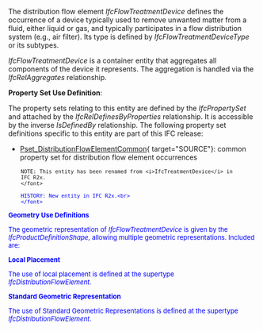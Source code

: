 ﻿The distribution flow element _IfcFlowTreatmentDevice_ defines the occurrence of a device typically used to remove unwanted matter from a fluid, either liquid or gas, and typically participates in a flow distribution system (e.g., air filter). Its type is defined by _IfcFlowTreatmentDeviceType_ or its subtypes.

_IfcFlowTreatmentDevice_ is a container entity that aggregates all components of the device it represents. The aggregation is handled via the _IfcRelAggregates_ relationship.

****Property Set Use Definition****:

The property sets relating to this entity are defined by the _IfcPropertySet_ and attached by the _IfcRelDefinesByProperties_ relationship. It is accessible by the inverse _IsDefinedBy_ relationship. The following property set definitions specific to this entity are part of this IFC release:

* [Pset_DistributionFlowElementCommon](../../psd/IfcSharedBldgServiceElements/Pset_DistributionFlowElementCommon.xml){ target="SOURCE"}: common property set for distribution flow element occurrences 

> <font size="-1">
    	NOTE: This entity has been renamed from <i>IfcTreatmentDevice</i> in 
        IFC R2x.
    	</font>

> <font color="#0000ff" size="-1">
    	HISTORY: New entity in IFC R2x.<br>
    	</font>

**Geometry Use Definitions**

The geometric representation of _IfcFlowTreatmentDevice_ is given by the _IfcProductDefinitionShape_, allowing multiple geometric representations. Included are:

**Local Placement**

The use of local placement is defined at the supertype _IfcDistributionFlowElement_.

**Standard Geometric Representation**

The use of Standard Geometric Representations is defined at the supertype _IfcDistributionFlowElement_.